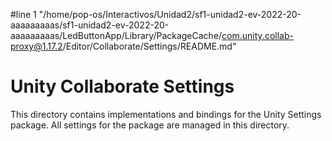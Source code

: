 #line 1 "/home/pop-os/Interactivos/Unidad2/sf1-unidad2-ev-2022-20-aaaaaaaaas/sf1-unidad2-ev-2022-20-aaaaaaaaas/LedButtonApp/Library/PackageCache/com.unity.collab-proxy@1.17.2/Editor/Collaborate/Settings/README.md"
# Unity Collaborate Settings
This directory contains implementations and bindings for the Unity Settings package. All settings for the package are managed in this directory.
